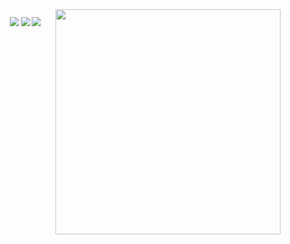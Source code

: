 <img align="right" src="https://github-readme-stats.vercel.app/api?username=eliorc&theme=gruvbox" width="400" />

<p align="center">
  <img src="https://img.shields.io/badge/LinkedIn-0077B5?style=flat&logo=linkedin&logoColor=white&link=https://www.linkedin.com/in/bluesummers/" />
  <img src="https://img.shields.io/stackexchange/stackoverflow/r/5368083?logo=StackOverflow&color=important&label=StackOverflow&link=https://stackoverflow.com/users/5368083/bluesummers" />
  <img src="https://img.shields.io/badge/Medium-12100E?logo=medium&logoColor=white&link=https://medium.com/@eliorcohen" />
</p>

<!--
**eliorc/eliorc** is a ✨ _special_ ✨ repository because its `README.md` (this file) appears on your GitHub profile.

Here are some ideas to get you started:

- 🔭 I’m currently working on ...
- 🌱 I’m currently learning ...
- 👯 I’m looking to collaborate on ...
- 🤔 I’m looking for help with ...
- 💬 Ask me about ...
- 📫 How to reach me: ...
- 😄 Pronouns: ...
- ⚡ Fun fact: ...
-->
